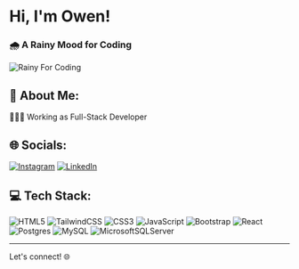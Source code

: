 # Hi, I'm Owen!

### 🌧️ A Rainy Mood for Coding
![Rainy For Coding](https://github.com/owennemo/owennemo/blob/main/Images/cinemagraph_rainy_days_by_lemmino.gif)

## 💫 About Me:
👨🏻‍💻 Working as Full-Stack Developer

## 🌐 Socials:
[![Instagram](https://img.shields.io/badge/Instagram-%23E4405F.svg?logo=Instagram&logoColor=white)](https://instagram.com/youmingwen) [![LinkedIn](https://img.shields.io/badge/LinkedIn-%230077B5.svg?logo=linkedin&logoColor=white)](https://linkedin.com/in/owen-djoenaedi-b180091b9) 

## 💻 Tech Stack:
![HTML5](https://img.shields.io/badge/html5-%23E34F26.svg?style=for-the-badge&logo=html5&logoColor=white) ![TailwindCSS](https://img.shields.io/badge/tailwindcss-%2338B2AC.svg?style=for-the-badge&logo=tailwind-css&logoColor=white) ![CSS3](https://img.shields.io/badge/css3-%231572B6.svg?style=for-the-badge&logo=css3&logoColor=white) ![JavaScript](https://img.shields.io/badge/javascript-%23323330.svg?style=for-the-badge&logo=javascript&logoColor=%23F7DF1E) ![Bootstrap](https://img.shields.io/badge/bootstrap-%238511FA.svg?style=for-the-badge&logo=bootstrap&logoColor=white) ![React](https://img.shields.io/badge/react-%2320232a.svg?style=for-the-badge&logo=react&logoColor=%2361DAFB) ![Postgres](https://img.shields.io/badge/postgres-%23316192.svg?style=for-the-badge&logo=postgresql&logoColor=white) ![MySQL](https://img.shields.io/badge/mysql-4479A1.svg?style=for-the-badge&logo=mysql&logoColor=white) ![MicrosoftSQLServer](https://img.shields.io/badge/Microsoft%20SQL%20Server-CC2927?style=for-the-badge&logo=microsoft%20sql%20server&logoColor=white)

<!-- # 📊 GitHub Stats:
![](https://github-readme-stats.vercel.app/api?username=owennemo&theme=dark&hide_border=false&include_all_commits=false&count_private=false)<br/>
![](https://github-readme-streak-stats.herokuapp.com/?user=owennemo&theme=dark&hide_border=false)<br/>
![](https://github-readme-stats.vercel.app/api/top-langs/?username=owennemo&theme=dark&hide_border=false&include_all_commits=false&count_private=false&layout=compact) -->

<!-- Proudly created with GPRM ( https://gprm.itsvg.in ) -->

---

Let's connect! 🌐

